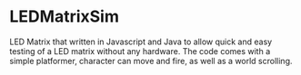 # LEDMatrixSim
LED Matrix that written in Javascript and Java to allow quick and easy testing of a LED matrix without any hardware. The code comes with a simple platformer, character can move and fire, as well as a world scrolling.   
